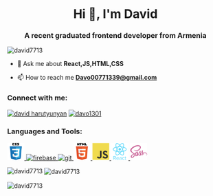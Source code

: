 <h1 align="center">Hi 👋, I'm David</h1>
<h3 align="center">A recent graduated frontend developer from Armenia</h3>

<p align="left"> <img src="https://komarev.com/ghpvc/?username=david7713&label=Profile%20views&color=0e75b6&style=flat" alt="david7713" /> </p>

- 💬 Ask me about **React,JS,HTML,CSS**

- 📫 How to reach me **Davo00771339@gmail.com**

<h3 align="left">Connect with me:</h3>
<p align="left">
<a href="https://linkedin.com/in/david harutyunyan" target="blank"><img align="center" src="https://raw.githubusercontent.com/rahuldkjain/github-profile-readme-generator/master/src/images/icons/Social/linked-in-alt.svg" alt="david harutyunyan" height="30" width="40" /></a>
<a href="https://instagram.com/davo1301" target="blank"><img align="center" src="https://raw.githubusercontent.com/rahuldkjain/github-profile-readme-generator/master/src/images/icons/Social/instagram.svg" alt="davo1301" height="30" width="40" /></a>
</p>

<h3 align="left">Languages and Tools:</h3>
<p align="left"> <a href="https://www.w3schools.com/css/" target="_blank" rel="noreferrer"> <img src="https://raw.githubusercontent.com/devicons/devicon/master/icons/css3/css3-original-wordmark.svg" alt="css3" width="40" height="40"/> </a> <a href="https://firebase.google.com/" target="_blank" rel="noreferrer"> <img src="https://www.vectorlogo.zone/logos/firebase/firebase-icon.svg" alt="firebase" width="40" height="40"/> </a> <a href="https://git-scm.com/" target="_blank" rel="noreferrer"> <img src="https://www.vectorlogo.zone/logos/git-scm/git-scm-icon.svg" alt="git" width="40" height="40"/> </a> <a href="https://www.w3.org/html/" target="_blank" rel="noreferrer"> <img src="https://raw.githubusercontent.com/devicons/devicon/master/icons/html5/html5-original-wordmark.svg" alt="html5" width="40" height="40"/> </a> <a href="https://developer.mozilla.org/en-US/docs/Web/JavaScript" target="_blank" rel="noreferrer"> <img src="https://raw.githubusercontent.com/devicons/devicon/master/icons/javascript/javascript-original.svg" alt="javascript" width="40" height="40"/> </a> <a href="https://reactjs.org/" target="_blank" rel="noreferrer"> <img src="https://raw.githubusercontent.com/devicons/devicon/master/icons/react/react-original-wordmark.svg" alt="react" width="40" height="40"/> </a> <a href="https://sass-lang.com" target="_blank" rel="noreferrer"> <img src="https://raw.githubusercontent.com/devicons/devicon/master/icons/sass/sass-original.svg" alt="sass" width="40" height="40"/> </a> </p>

<p><img align="left" src="https://github-readme-stats.vercel.app/api/top-langs?username=david7713&show_icons=true&locale=en&layout=compact" alt="david7713" /></p>

<p>&nbsp;<img align="center" src="https://github-readme-stats.vercel.app/api?username=david7713&show_icons=true&locale=en" alt="david7713" /></p>

<p><img align="center" src="https://github-readme-streak-stats.herokuapp.com/?user=david7713&" alt="david7713" /></p>
